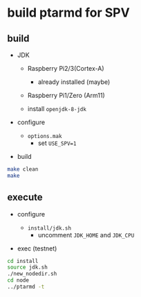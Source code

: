 # build ptarmd for SPV

## build

* JDK

  * Raspberry Pi2/3(Cortex-A)
    * already installed (maybe)

  *  Raspberry Pi1/Zero (Arm11)
    * install `openjdk-8-jdk`

* configure

  * `options.mak`
    * set `USE_SPV=1`

* build

```bash
make clean
make
```

## execute

* configure
  * `install/jdk.sh`
    * uncomment `JDK_HOME` and `JDK_CPU`

* exec (testnet)

```bash
cd install
source jdk.sh
./new_nodedir.sh
cd node
../ptarmd -t
```